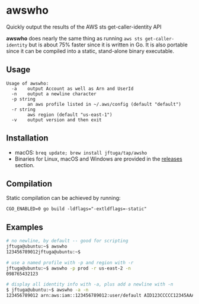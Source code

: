 # awswho
Quickly output the results of the AWS sts get-caller-identity API

**awswho** does nearly the same thing as running `aws sts get-caller-identity` but is about 75% faster since it is written in Go.  It is also portable since it can be compiled
into a static, stand-alone binary executable.

## Usage
```
Usage of awswho:
  -a	output Account as well as Arn and UserId
  -n	output a newline character
  -p string
    	an aws profile listed in ~/.aws/config (default "default")
  -r string
    	aws region (default "us-east-1")
  -v	output version and then exit
```

## Installation

* macOS: `breq update; brew install jftuga/tap/awsho`
* Binaries for Linux, macOS and Windows are provided in the [releases](https://github.com/jftuga/awswho/releases) section.

## Compilation

Static compilation can be achieved by running:

`CGO_ENABLED=0 go build -ldflags="-extldflags=-static"`

## Examples

```bash
# no newline, by default -- good for scripting
jftuga@ubuntu:~$ awswho
123456789012jftuga@ubuntu:~$

# use a named profile with -p and region with -r
jftuga@ubuntu:~$ awswho -p prod -r us-east-2 -n
098765432123

# display all identity info with -a, plus add a newline with -n
$ jftuga@ubuntu:~$ awswho -a -n
123456789012 arn:aws:iam::123456789012:user/default AID123CCCCC12345AAAAA
```

